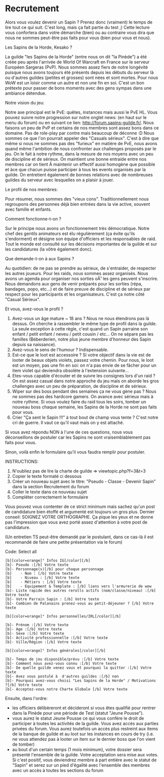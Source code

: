 # Recrutement

Alors vous voulez devenir un Sapin ? Prenez donc (vraiment) le temps de lire tout ce qui suit. C'est long, mais ça fait partie du test ;)
Cette lecture vous confortera dans votre démarche (bien) ou au contraire vous dira que nous ne sommes peut-être pas faits pour vous (bien pour vous et nous).

Les Sapins de la Horde, Kesako ?

La guilde "les Sapins de la Horde" (entre nous on dit "la Pinède") a été créée peu après l'arrivée de World Of Warcraft en France sur le serveur Européen Sargeras (PvP). Nous sommes assez fiers de notre longévité puisque nous avons toujours été présents depuis les débuts du serveur là ou d'autres guildes (petites et grosses) sont nées et sont mortes.
Pour nous WoW est un loisir comme un autre et non une fin en soi. C'est un bon prétexte pour passer de bons moments avec des gens sympas dans une ambiance détendue.

Notre vision du jeu:

Notre axe principal est le PvE: quêtes, instances mais aussi le PvE HL. Vous pouvez suivre notre progression sur notre onglet news: (en haut sur le menu du forum) ou en suivant ce lien: http://forum.sapins-guilde.fr/.
Nous faisons un peu de PvP et certains de nos membres sont assez bons dans ce domaine. Pas de role-play par contre mais beaucoup de déconne :D
Nous sommes ce que l'on pourrait appeler des "Casuals sérieux". C'est à dire que même si nous ne sommes pas des "furieux" en matière de PvE, nous avons quand même l'ambition de nous confronter aux challenges proposés par le jeu. On le fait à notre rythme, dans la mesure de nos moyens avec un peu de discipline et de sérieux.
On maintient une bonne entraide entre nos membres car on tient Ã maintenir un effectif aussi homogène que possible et àce que chacun puisse participer à tous les events organisés par la guilde.
On entretient également de bonnes relations avec de nombreuses guildes du serveur avec lesquelles on a plaisir à jouer.

Le profil de nos membres:

Pour résumer, nous sommes des "vieux cons". Traditionnellement nous regroupons des personnes déjà bien entrées dans la vie active, souvent avec famille et enfants.

Comment fonctionne-t-on ?

Sur le principe nous avons un fonctionnement très démocratique. Notre chef des gentils animateurs est élu régulièrement (ça évite qu'ils s'endorment) et désigne son équipe d'officiers et les responsables de raid.
Tout le monde est consulté sur les décisions importantes de la guilde et sur les candidatures (la vôtre également donc).

Que demande-t-on à aux Sapins ?

Au quotidien: de ne pas se prendre au sérieux, de s'entraider, de respecter les autres joueurs.
Pour les raids, nous sommes assez organisés. Nous avons un agenda pour organiser nos sorties oÃ¹ les gens peuvent s'inscrire. Nous demandons aux gens de venir préparés pour les sorties (répa, bandages, popo, etc...) et de faire preuve de discipline et de sérieux par respect pour les participants et les organisateurs. C'est ça notre côté "Casual Sérieux".

Et vous, avez-vous le profil ?

1. Avez-vous un âge mature ~ 18 ans ? Nous ne nous étendrons pas là dessus. On cherche à rassembler le même type de profil dans la guilde. La seule exception à cette règle, c'est quand un Sapin parraine son enfant / petit enfant / neveu / petit cousin / etc... On ne sépare pas les familles (Béberderien, notre plus jeune membre d'honneur des Sapin depuis sa naissance).
2. Avez-vous le sens de l'humour ? Indispensable.
3. Est-ce que le loot est accessoire ? Si votre objectif dans la vie est de looter de beaux objets violets, passez votre chemin. Pour nous, le loot est un moyen, pas une fin en soi: on n'a pas envie de se fâcher pour un item violet qui deviendra obsolète à l'extension suivante...
4. Etes-vous capable d'écouter et de suivre les consignes lors d'un raid ? On est assez casual dans notre approche du jeu mais on aborde les gros challenges avec un peu de préparation, de discipline et de sérieux.
5. Wiper sur des boss pendant des semaines ça ne vous gène pas ? Nous ne sommes pas des hardcore gamers. On avance avec sérieux mais à notre rythme. Si vous voulez faire du raid tous les soirs, tomber un nouveau boss chaque semaine, les Sapins de la Horde ne sont pas faits pour vous.
6. Crier "Ça sent le Sapin !!!" à tout bout de champ vous tente ? C'est notre cri de guerre. Il vaut ce qu'il vaut mais on y est attaché.

Si vous avez répondu NON à l'une de ces questions, nous vous déconseillons de postuler car les Sapins ne sont vraisemblablement pas faits pour vous.

Sinon, voilà enfin le formulaire qu'il vous faudra remplir pour postuler.

INSTRUCTIONS:
1. N'oubliez pas de lire la charte de guilde => viewtopic.php?f=3&t=3
2. Copier le texte formaté ci dessous
3. Créer un nouveau sujet avec le titre: "Pseudo - Classe - Devenir Sapin" dans la section Recrutement du forum
4. Coller le texte dans ce nouveau sujet
5. Compléter correctement le formulaire

Vous pouvez vous contenter de ce strict minimum mais sachez qu'un post de candidature bien étoffé et argumenté est toujours un gros plus.
Dernier conseil: SOIGNEZ VOTRE ORTHOGRAPHE. Ça pique les yeux et ne donne pas l'impression que vous avez porté assez d'attention à votre post de candidature.

(Un entretien TS peut-être demandé par le postulant, dans ce cas-là il est recommandé de faire une petite présentation via le forum)

Code: Select all

    
    
    [b][color=orange]° Infos IG[/color][/b]
    [b]- Pseudo :[/b] Votre texte
    [b]- Personnage(s)[/b] pour chaque personnage
    [b]    - Nom : [/b] Votre texte
    [b]    - Niveau : [/b] Votre texte
    [b]    - Métiers : [/b] Votre texte
    [b]    - Equipement & Template : [/b] liens vers l'armurerie de wow
    [b]- Liste rapide des autres rerolls actifs (nom/classe/niveau) :[/b] Votre texte
    [b]- Votre Parrain Sapin : [/b] Votre texte
    [b]- Combien de Palanains prenez-vous au petit-déjeuner ? [/b] Votre texte

    [b][color=orange]° Infos personnelles/IRL[/color][/b]

    [b]- Prénom :[/b] Votre texte
    [b]- Age :[/b] Votre texte
    [b]- Sexe :[/b] Votre texte
    [b]- Activité professionnelle :[/b] Votre texte
    [b]- Ville/Région :[/b] Votre texte

    [b][color=orange]° Infos générales[/color][/b]

    [b]- Temps de jeu disponible/prévu :[/b] Votre texte
    [b]- Comment nous avez-vous connu :[/b] Votre texte
    [b]- De quelle guilde venez vous et pourquoi la quitter :[/b] Votre texte
    [b]- Avez vous postulé à  d'autres guildes :[/b] non
    [b]- Pourquoi avez-vous choisi "Les Sapins de la Horde" / Motivations ?[/b] Votre texte
    [b]- Acceptez-vous notre Charte Globale [/b] Votre texte

Ensuite, dans l'ordre:

- les officiers délibèreront et décideront si vous êtes qualifié pour rentrer dans la Pinède pour une période de Test (statut "Jeune Pousse").
- vous aurez le statut Jeune Pousse ce qui vous confère le droit de participer à toutes les activités de la guilde. Vous avez accès aux parties privées du forum. Vous aurez toutefois un accès plus restreint aux items de la banque de guilde et au loot sur les instances en cours de try (i.e. ne vous attendez pas à looter un item sur le dernier boss que l'on vient de tomber)
- au bout d'un certain temps (1 mois minimum), votre dossier sera présenté l'ensemble de la guilde. Votre acceptation sera mise aux votes. Si c'est positif, vous deviendrez membre à part entière avec le statut de "Sapin" et serez sur un pied d'égalité avec l'ensemble des membres avec un accès à toutes les sections du forum